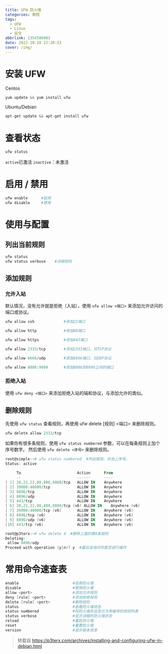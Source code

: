 ```yaml
---
title: UFW 防火墙
categories: 教程
tags: 
  - UFW
  - Linux
  - 安全
abbrlink: 1354586903
date: 2022-10-28 22:20:53
cover: /img/
---
```

# 安装 UFW
Centos
```powershell
yum update && yum install ufw
```
Ubuntu/Debian
```powershell
apt-get update && apt-get install ufw
```
# 查看状态
```powershell
ufw status
```
`active`已激活
`inactive`：未激活
# 启用 / 禁用
```powershell
ufw enable      #启用
ufw disable     #禁用
```
# 使用与配置
## 列出当前规则
```powershell
ufw status
ufw status verbose    #详细规则
```
## 添加规则
### 允许入站
默认情况，没有允许就是拒绝（入站），使用 `ufw allow <端口>` 来添加允许访问的端口或协议。
```powershell
ufw allow ssh             #添加22端口

ufw allow http            #添加80端口

ufw allow https           #添加443端口

ufw allow 2333/tcp        #添加2333端口，仅TCP协议

ufw allow 6666/udp        #添加6666端口，仅UDP协议

ufw allow 8888:9999       #添加8888到9999之间的端口
```
### 拒绝入站
使用 `ufw deny <端口>` 来添加拒绝入站的端和协议，与添加允许的类似。
## 删除规则
先使用 `ufw status` 查看规则，再使用 ufw delete [规则] <端口> 来删除规则。
```powershell
ufw delete allow 2333/tcp
```
如果你有很多条规则，使用 `ufw status numbered` 参数，可以在每条规则上加个序号数字。
然后使用 `ufw delete <序号>` 来删除规则。
```powershell
root@simple:~# ufw status numbered  #列出规则，并加上序号。
Status: active

     To                         Action      From
     --                         ------      ----
[ 1] 20,21,22,80,888,8888/tcp   ALLOW IN    Anywhere
[ 2] 39000:40000/tcp            ALLOW IN    Anywhere
[ 3] 8896/tcp                   ALLOW IN    Anywhere
[ 4] 8896/udp                   ALLOW IN    Anywhere
[ 5] 443/tcp                    ALLOW IN    Anywhere
[ 6] 20,21,22,80,888,8888/tcp (v6) ALLOW IN    Anywhere (v6)
[ 7] 39000:40000/tcp (v6)       ALLOW IN    Anywhere (v6)
[ 8] 8896/tcp (v6)              ALLOW IN    Anywhere (v6)
[ 9] 8896/udp (v6)              ALLOW IN    Anywhere (v6)
[10] 443/tcp (v6)               ALLOW IN    Anywhere (v6)

root@p3terx:~# ufw delete 4  #删除上面的第4条规则
Deleting:
 allow 8896/udp
Proceed with operation (y|n)? y  #最后会询问你是否进行操作
```
# 常用命令速查表
```powershell
enable                        #启用防火墙
disable                       #禁用防火墙
allow <port>                  #添加允许规则
deny [rule] <port>            #添加拒绝规则
delete [rule] <port>          #删除规则
status                        #查看防火墙状态
status numbered               #将防火墙状态显示为带编号的规则列表
status verbose                #显示详细的防火墙状态
reload                        #重启防火墙
reset                         #重置防火墙
version                       #显示版本信息
```
>转载自
https://p3terx.com/archives/installing-and-configuring-ufw-in-debian.html